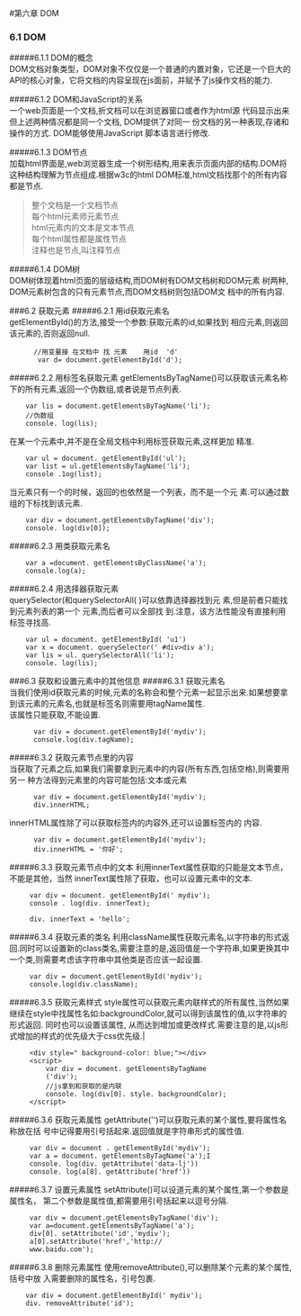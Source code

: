 #第六章 DOM
### 6.1 DOM
#####6.1.1 DOM的概念  
DOM文档对象类型，DOM对象不仅仅是一个普通的内置对象，它还是一个巨大的API的核心对象，它将文档的内容呈现在js面前，并赋予了js操作文档的能力.

#####6.1.2 DOM和JavaScript的关系  
一个web页面是一个文档,折文档可以在浏览器窗口或者作为html源
代码显示出来但上述两种情况都是同一个文档, DOM提供了对同一
份文档的另一种表现,存诸和操作的方式. DOM能够使用JavaScript
脚本语言进行修改.

#####6.1.3 DOM节点  
加载html界面是,web浏览器生成一个树形结构,用来表示页面内部的结构.DOM将这种结构理解为节点组成.根据w3c的html DOM标准,html文档找那个的所有内容都是节点.
> 整个文档是一个文档节点  
> 每个html元素师元素节点  
> html元素内的文本是文本节点  
> 每个html属性都是属性节点  
> 注释也是节点,叫注释节点  

#####6.1.4 DOM树  
DOM树体现着html页面的层级结构,而DOM树有DOM文档树和DOM元素
树两种, DOM元素树包含的只有元素节点,而DOM文档树则包括DOM文
档中的所有内容.

###6.2 获取元素
#####6.2.1 用id获取元素名  
getElementById()的方法,接受一个参数:获取元素的id,如果找到
相应元素,则返回该元素的,否则返回null.

          //用变量接 在文档中 找 元素    用id  'd'
           var d= document.getElementById('d');

#####6.2.2 用标签名获取元素
getElementsByTagName()可以获取该元素名称下的所有元素,返回一个伪数组,或者说是节点列表.

        var lis = document.getElementsByTagName('li');
        //伪数组
        console. log(lis);


在某一个元素中,并不是在全局文档中利用标签获取元素,这样更加
精准.

        var ul = document. getElementById('ul');
        var list = ul.getElementsByTagName('li');
        console .1og(list);

当元素只有一个的时候，返回的也依然是一个列表，而不是一个元
素.可以通过数组的下标找到该元素.

        var div = document.getElementsByTagName('div');
        console. log(div[0]);



#####6.2.3 用类获取元素名

        var a =document. getElementsByClassName('a');
        console.log(a);

#####6.2.4 用选择器获取元素  
querySelector(和querySelectorAll( )可以依靠选择器找到元
素,但是前者只能找到元素列表的第一个 元素,而后者可以全部找
到.注意，该方法性能没有直接利用标签寻找高.

        var ul = document. getElementById( 'u1')
        var x = document. querySelector(' #div>div a');
        var lis = ul. querySelectorAll('li');
        console. log(lis);

###6.3 获取和设置元素中的其他信息
#####6.3.1 获取元素名  
当我们使用id获取元素的时候,元素的名称会和整个元素一起显示出来.如果想要拿到该元素的元素名,也就是标签名则需要用tagName属性.  
该属性只能获取,不能设置.

          var div = document.getElementById('mydiv');
          console.log(div.tagName);

#####6.3.2 获取元素节点里的内容  
当获取了元素之后,如果我们需要拿到元素中的内容(所有东西,包括空格),则需要用另一
种方法得到元素里的内容可能包括:文本或元素

          var div = document.getElementById('mydiv');
          div.innerHTML;

innerHTML属性除了可以获取标签内的内容外,还可以设置标签内的
内容.

          var div = document.getElementById('mydiv');
          div.innerHTML = '你好';

#####6.3.3 获取元素节点中的文本
利用innerText属性获取的只能是文本节点，不能是其他，当然
innerText属性除了获取，也可以设置元素中的文本.

         var div = document. getElementById(' mydiv');
         console . log(div. innerText);

         div. innerText = 'hello';

#####6.3.4 获取元素的类名
利用className属性获取元素名,以字符串的形式返回.同时可以设置新的class类名,需要注意的是,返回值是一个字符串,如果更换其中一个类,则需要考虑该字符串中其他类是否应该一起设置.


         var div = document.getElementById('mydiv');
         console.log(div.className);

#####6.3.5 获取元素样式
style属性可以获取元素内联样式的所有属性,当然如果继续在style中找属性名如:backgroundColor,就可以得到该属性的值,以字符串的形式返回. 同时也可以设置该属性, 从而达到增加或更改样式.需要注意的是,以js形式增加的样式的优先级大于css优先级.|


         <div style=" background-color: blue;"></div>
         <script>
             var div = document. getElementsByTagName
             ('div');
             //js拿到和获取的是内联
             console. log(div[0]. style. backgroundColor);
         </script>

#####6.3.6 获取元素属性
getAttribute('')可以获取元素的某个属性,要将属性名称放在括
号中记得要用引号括起来.返回值就是字符串形式的属性值.

         var div = document . getElementById('mydiv');
         var a = document. getElementsByTagName('a');I
         console. log(div. getAttribute('data-lj'))
         console. log(a[8]. getAttribute('href'))

#####6.3.7 设置元素属性
setAttribute()可以设道元素的某个属性,第一个参数是属性名，
第二个参数是属性值,都需要用引号括起来以逗号分隔.

         var div = document.getElementsByTagName('div');
         var a=document.getElementsByTagName('a');
         div[0]. setAttribute('id','mydiv');
         a[0].setAttribute('href','http://
         www.baidu.com');

#####6.3.8 删除元素属性
使用removeAttribute(),可以删除某个元素的某个属性,括号中放
入需要删除的属性名，引号包裹.

        var div = document.getElementById(' mydiv');
        div. removeAttribute('id');